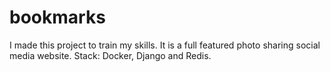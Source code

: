 # bookmarks

I made this project to train my skills. It is a full featured photo sharing social media website.
Stack: Docker, Django and Redis.
